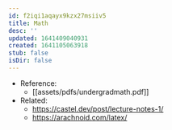 ```yaml
---
id: f2iqi1aqayx9kzx27msiiv5
title: Math
desc: ''
updated: 1641409040931
created: 1641105063918
stub: false
isDir: false
---
```



- Reference:
  - [[assets/pdfs/undergradmath.pdf]]
- Related:
  - <https://castel.dev/post/lecture-notes-1/>
  - <https://arachnoid.com/latex/>
